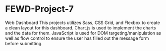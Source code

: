 # FEWD-Project-7
Web Dashboard
This projects utilizes Sass, CSS Grid, and Flexbox to create a clean layout for this dashboard. Chart.js is used to implement 
the charts and the data for them. JavaScript is used for DOM targeting/manipulation as well as flow control to ensure the user
has filled out the message form before submitting.
